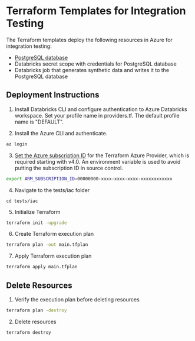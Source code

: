 # Terraform Templates for Integration Testing

The Terraform templates deploy the following resources in Azure for integration testing:
- [PostgreSQL database](https://learn.microsoft.com/en-us/azure/developer/terraform/deploy-postgresql-flexible-server-database?tabs=azure-cli)
- Databricks secret scope with credentials for PostgreSQL database
- Databricks job that generates synthetic data and writes it to the PostgreSQL database

## Deployment Instructions

1. Install Databricks CLI and configure authentication to Azure Databricks workspace. Set your profile name in providers.tf. The default profile name is "DEFAULT".

2. Install the Azure CLI and authenticate.

```sh
az login
```

3. [Set the Azure subscription ID](https://registry.terraform.io/providers/hashicorp/azurerm/latest/docs/guides/4.0-upgrade-guide#specifying-subscription-id-is-now-mandatory) for the Terraform Azure Provider, which is required starting with v4.0. An environment variable is used to avoid putting the subscription ID in source control.

```sh
export ARM_SUBSCRIPTION_ID=00000000-xxxx-xxxx-xxxx-xxxxxxxxxxxx
```

4. Navigate to the tests/iac folder

```
cd tests/iac
```

5. Initialize Terraform

```sh
terraform init -upgrade
```

6. Create Terraform execution plan
```sh
terraform plan -out main.tfplan
```

7. Apply Terraform execution plan
```sh
terraform apply main.tfplan
```

## Delete Resources

1. Verify the execution plan before deleting resources

```sh
terraform plan -destroy
```

2. Delete resources

```sh
terraform destroy
```